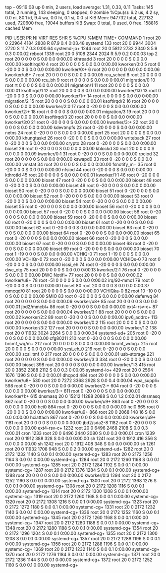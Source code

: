 top - 09:19:08 up 0 min,  2 users,  load average: 1.31, 0.33, 0.11
Tasks: 145 total,   2 running, 143 sleeping,   0 stopped,   0 zombie
%Cpu(s):  6.2 us,  4.2 sy,  0.0 ni, 80.1 id,  9.4 wa,  0.0 hi,  0.1 si,  0.0 st
KiB Mem:    947732 total,   227132 used,   720600 free,    19044 buffers
KiB Swap:        0 total,        0 used,        0 free.   158816 cached Mem

  PID USER      PR  NI    VIRT    RES    SHR S  %CPU %MEM     TIME+ COMMAND
    1 root      20   0   22964   4184   2808 R  87.9  0.4   0:03.48 systemd
  133 root      20   0    9944   3004   2720 S  11.7  0.3   0:00.64 systemd-jo+
 1244 root      20   0    5812   2732   2340 S   5.9  0.3   0:00.02 reboot
 1339 root      20   0    5108   2344   2024 R   5.9  0.2   0:00.03 top
    2 root      20   0       0      0      0 S   0.0  0.0   0:00.00 kthreadd
    3 root      20   0       0      0      0 S   0.0  0.0   0:00.00 ksoftirqd/0
    4 root      20   0       0      0      0 S   0.0  0.0   0:00.00 kworker/0:0
    5 root       0 -20       0      0      0 S   0.0  0.0   0:00.00 kworker/0:+
    6 root      20   0       0      0      0 D   0.0  0.0   0:00.06 kworker/u8+
    7 root      20   0       0      0      0 S   0.0  0.0   0:00.05 rcu_sched
    8 root      20   0       0      0      0 S   0.0  0.0   0:00.00 rcu_bh
    9 root      rt   0       0      0      0 S   0.0  0.0   0:00.01 migration/0
   10 root      rt   0       0      0      0 S   0.0  0.0   0:00.01 migration/1
   11 root      20   0       0      0      0 S   0.0  0.0   0:00.01 ksoftirqd/1
   12 root      20   0       0      0      0 S   0.0  0.0   0:00.00 kworker/1:0
   13 root       0 -20       0      0      0 S   0.0  0.0   0:00.00 kworker/1:+
   14 root      rt   0       0      0      0 S   0.0  0.0   0:00.00 migration/2
   15 root      20   0       0      0      0 S   0.0  0.0   0:00.01 ksoftirqd/2
   16 root      20   0       0      0      0 S   0.0  0.0   0:00.00 kworker/2:0
   17 root       0 -20       0      0      0 S   0.0  0.0   0:00.00 kworker/2:+
   18 root      rt   0       0      0      0 S   0.0  0.0   0:00.01 migration/3
   19 root      20   0       0      0      0 S   0.0  0.0   0:00.01 ksoftirqd/3
   20 root      20   0       0      0      0 S   0.0  0.0   0:00.00 kworker/3:0
   21 root       0 -20       0      0      0 S   0.0  0.0   0:00.00 kworker/3:+
   22 root      20   0       0      0      0 S   0.0  0.0   0:00.00 kdevtmpfs
   23 root       0 -20       0      0      0 S   0.0  0.0   0:00.00 netns
   24 root       0 -20       0      0      0 S   0.0  0.0   0:00.00 perf
   25 root      20   0       0      0      0 S   0.0  0.0   0:00.00 khungtaskd
   26 root       0 -20       0      0      0 S   0.0  0.0   0:00.00 writeback
   27 root       0 -20       0      0      0 S   0.0  0.0   0:00.00 crypto
   28 root       0 -20       0      0      0 S   0.0  0.0   0:00.00 bioset
   29 root       0 -20       0      0      0 S   0.0  0.0   0:00.00 kblockd
   30 root      20   0       0      0      0 S   0.0  0.0   0:00.09 kworker/0:1
   31 root       0 -20       0      0      0 S   0.0  0.0   0:00.00 rpciod
   32 root      20   0       0      0      0 S   0.0  0.0   0:00.00 kswapd0
   33 root       0 -20       0      0      0 S   0.0  0.0   0:00.00 vmstat
   34 root      20   0       0      0      0 S   0.0  0.0   0:00.00 fsnotify_m+
   35 root       0 -20       0      0      0 S   0.0  0.0   0:00.00 nfsiod
   44 root       0 -20       0      0      0 S   0.0  0.0   0:00.00 kthrotld
   45 root      20   0       0      0      0 S   0.0  0.0   0:00.01 kworker/1:1
   46 root       0 -20       0      0      0 S   0.0  0.0   0:00.00 bioset
   47 root       0 -20       0      0      0 S   0.0  0.0   0:00.00 bioset
   48 root       0 -20       0      0      0 S   0.0  0.0   0:00.00 bioset
   49 root       0 -20       0      0      0 S   0.0  0.0   0:00.00 bioset
   50 root       0 -20       0      0      0 S   0.0  0.0   0:00.00 bioset
   51 root       0 -20       0      0      0 S   0.0  0.0   0:00.00 bioset
   52 root       0 -20       0      0      0 S   0.0  0.0   0:00.00 bioset
   53 root       0 -20       0      0      0 S   0.0  0.0   0:00.00 bioset
   54 root       0 -20       0      0      0 S   0.0  0.0   0:00.00 bioset
   55 root       0 -20       0      0      0 S   0.0  0.0   0:00.00 bioset
   56 root       0 -20       0      0      0 S   0.0  0.0   0:00.00 bioset
   57 root       0 -20       0      0      0 S   0.0  0.0   0:00.00 bioset
   58 root       0 -20       0      0      0 S   0.0  0.0   0:00.00 bioset
   59 root       0 -20       0      0      0 S   0.0  0.0   0:00.00 bioset
   60 root       0 -20       0      0      0 S   0.0  0.0   0:00.00 bioset
   61 root       0 -20       0      0      0 S   0.0  0.0   0:00.00 bioset
   62 root       0 -20       0      0      0 S   0.0  0.0   0:00.00 bioset
   63 root       0 -20       0      0      0 S   0.0  0.0   0:00.00 bioset
   64 root       0 -20       0      0      0 S   0.0  0.0   0:00.00 bioset
   65 root       0 -20       0      0      0 S   0.0  0.0   0:00.00 bioset
   66 root       0 -20       0      0      0 S   0.0  0.0   0:00.00 bioset
   67 root       0 -20       0      0      0 S   0.0  0.0   0:00.00 bioset
   68 root       0 -20       0      0      0 S   0.0  0.0   0:00.00 bioset
   69 root       0 -20       0      0      0 S   0.0  0.0   0:00.00 bioset
   70 root       1 -19       0      0      0 S   0.0  0.0   0:00.00 VCHIQ-0
   71 root       1 -19       0      0      0 S   0.0  0.0   0:00.00 VCHIQr-0
   72 root       0 -20       0      0      0 S   0.0  0.0   0:00.00 VCHIQs-0
   73 root       0 -20       0      0      0 S   0.0  0.0   0:00.00 iscsi_eh
   74 root       0 -20       0      0      0 S   0.0  0.0   0:00.00 dwc_otg
   75 root      20   0       0      0      0 S   0.0  0.0   0:00.13 kworker/2:1
   76 root       0 -20       0      0      0 S   0.0  0.0   0:00.00 DWC Notifi+
   77 root      20   0       0      0      0 S   0.0  0.0   0:00.02 kworker/u8+
   78 root     -51   0       0      0      0 S   0.0  0.0   0:00.02 irq/92-mmc1
   79 root       0 -20       0      0      0 S   0.0  0.0   0:00.00 bioset
   80 root      20   0       0      0      0 S   0.0  0.0   0:00.37 mmcqd/0
   81 root      20   0       0      0      0 S   0.0  0.0   0:00.00 VCHIQka-0
   82 root      10 -10       0      0      0 S   0.0  0.0   0:00.00 SMIO
   83 root       0 -20       0      0      0 S   0.0  0.0   0:00.00 deferwq
   84 root      20   0       0      0      0 S   0.0  0.0   0:00.06 kworker/u8+
   85 root      20   0       0      0      0 S   0.0  0.0   0:00.01 jbd2/mmcbl+
   86 root       0 -20       0      0      0 S   0.0  0.0   0:00.00 ext4-rsv-c+
   87 root      20   0       0      0      0 S   0.0  0.0   0:00.04 kworker/3:1
   88 root      20   0       0      0      0 S   0.0  0.0   0:00.02 kworker/2:2
   89 root       0 -20       0      0      0 S   0.0  0.0   0:00.00 ipv6_addrc+
  113 root      20   0       0      0      0 S   0.0  0.0   0:00.00 kworker/0:2
  115 root      20   0       0      0      0 S   0.0  0.0   0:00.00 kworker/3:2
  127 root      20   0       0      0      0 S   0.0  0.0   0:00.00 kworker/1:2
  138 root      20   0   11932   3024   2264 S   0.0  0.3   0:00.34 systemd-ud+
  205 root       0 -20       0      0      0 S   0.0  0.0   0:00.00 cfg80211
  210 root       0 -20       0      0      0 S   0.0  0.0   0:00.00 brcmf_wq/m+
  212 root      20   0       0      0      0 S   0.0  0.0   0:00.00 brcmf_wdog+
  215 root      20   0       0      0      0 S   0.0  0.0   0:00.00 scsi_eh_0
  216 root       0 -20       0      0      0 S   0.0  0.0   0:00.00 scsi_tmf_0
  217 root      20   0       0      0      0 S   0.0  0.0   0:00.01 usb-storage
  221 root      20   0       0      0      0 S   0.0  0.0   0:00.00 kworker/3:3
  334 root       0 -20       0      0      0 S   0.0  0.0   0:00.00 bioset
  398 root      20   0       0      0      0 S   0.0  0.0   0:00.00 kworker/1:3
  415 root      20   0    3852   2388   2112 S   0.0  0.3   0:00.05 systemd-lo+
  429 root      20   0    2564   1676   1396 S   0.0  0.2   0:00.01 dhcpcd
  484 root      20   0       0      0      0 S   0.0  0.0   0:00.00 kworker/u8+
  530 root      20   0    7272   3368   2928 S   0.0  0.4   0:00.04 wpa_suppli+
  598 root       0 -20       0      0      0 S   0.0  0.0   0:00.00 kworker/2:+
  604 root       0 -20       0      0      0 S   0.0  0.0   0:00.00 kworker/3:+
  611 root       0 -20       0      0      0 S   0.0  0.0   0:00.00 kworker/1:+
  615 dnsmasq   20   0   15212  11288   2088 S   0.0  1.2   0:02.01 dnsmasq
  862 root       0 -20       0      0      0 S   0.0  0.0   0:00.00 kworker/u9+
  863 root       0 -20       0      0      0 S   0.0  0.0   0:00.00 hci0
  864 root       0 -20       0      0      0 S   0.0  0.0   0:00.00 hci0
  865 root       0 -20       0      0      0 S   0.0  0.0   0:00.00 kworker/u9+
  866 root      20   0    2068    148     16 S   0.0  0.0   0:00.00 hciattach
  867 root       0 -20       0      0      0 S   0.0  0.0   0:00.00 kworker/u9+
 1181 root      20   0       0      0      0 S   0.0  0.0   0:00.00 jbd2/sda2-8
 1182 root       0 -20       0      0      0 S   0.0  0.0   0:00.00 ext4-rsv-c+
 1232 root      20   0    6496   2468   2108 S   0.0  0.3   0:00.01 cron
 1233 root      20   0    6496   2440   2080 S   0.0  0.3   0:00.01 cron
 1239 root      20   0    1912    388    328 S   0.0  0.0   0:00.00 sh
 1241 root      20   0    1912    416    356 S   0.0  0.0   0:00.00 sh
 1242 root      20   0    1912    408    348 S   0.0  0.0   0:00.00 sh
 1261 root      20   0   11932   1708    948 S   0.0  0.2   0:00.00 systemd-ud+
 1282 root      20   0    2172   1232   1140 S   0.0  0.1   0:00.00 systemd-cg+
 1283 root      20   0    2172   1256   1164 S   0.0  0.1   0:00.00 systemd-cg+
 1284 root      20   0    2172   1260   1168 S   0.0  0.1   0:00.00 systemd-cg+
 1285 root      20   0    2172   1284   1192 S   0.0  0.1   0:00.00 systemd-cg+
 1287 root      20   0    2172   1376   1284 S   0.0  0.1   0:00.00 systemd-cg+
 1288 root      20   0       0      0      0 S   0.0  0.0   0:00.00 kworker/0:3
 1294 root      20   0    2172   1252   1160 S   0.0  0.1   0:00.00 systemd-cg+
 1300 root      20   0    2172   1368   1276 S   0.0  0.1   0:00.00 systemd-cg+
 1308 root      20   0    2172   1208   1116 S   0.0  0.1   0:00.00 systemd-cg+
 1314 root      20   0    2172   1300   1208 S   0.0  0.1   0:00.00 systemd-cg+
 1319 root      20   0    2172   1260   1168 S   0.0  0.1   0:00.00 systemd-cg+
 1320 root      20   0    2172   1308   1216 S   0.0  0.1   0:00.00 systemd-cg+
 1323 root      20   0    2172   1272   1180 S   0.0  0.1   0:00.00 systemd-cg+
 1331 root      20   0    2172   1232   1140 S   0.0  0.1   0:00.00 systemd-cg+
 1336 root      20   0    2172   1252   1160 S   0.0  0.1   0:00.00 systemd-cg+
 1345 root      20   0    2172   1260   1168 S   0.0  0.1   0:00.00 systemd-cg+
 1347 root      20   0    2172   1280   1188 S   0.0  0.1   0:00.00 systemd-cg+
 1348 root      20   0    2172   1280   1188 S   0.0  0.1   0:00.00 systemd-cg+
 1354 root      20   0    2172   1296   1204 S   0.0  0.1   0:00.00 systemd-cg+
 1355 root      20   0    2172   1300   1208 S   0.0  0.1   0:00.00 systemd-cg+
 1357 root      20   0    2172   1288   1196 S   0.0  0.1   0:00.00 systemd-cg+
 1358 root      20   0    2172   1288   1196 S   0.0  0.1   0:00.00 systemd-cg+
 1369 root      20   0    2172   1232   1140 S   0.0  0.1   0:00.00 systemd-cg+
 1370 root      20   0    2172   1276   1184 S   0.0  0.1   0:00.00 systemd-cg+
 1371 root      20   0    2172   1236   1144 S   0.0  0.1   0:00.00 systemd-cg+
 1372 root      20   0    2172   1252   1160 S   0.0  0.1   0:00.00 systemd-cg+
